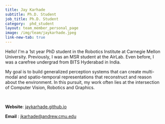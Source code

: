 ```yaml
---
title: Jay Karhade
subtitle: Ph.D. Student
job_title: Ph.D. Student
category:  phd_student
layout: team_member_personal_page
image: /img/team/jaykarhade.jpeg
link-new-tab: true
---
```


Hello! I'm a 1st year PhD student in the Robotics Institute at Carnegie Mellon University. Previously, I was an MSR student at the AirLab. Even before, I was a carefree undergrad from BITS Hyderabad in India.

My goal is to build generalized perception systems that can create multi-modal and spatio-temporal representations that reconstruct and reason about the environment. In this pursuit, my work often lies at the intersection of Computer Vision, Robotics and Graphics.

<br>

**Website**: [jaykarhade.github.io](https://jaykarhade.github.io/)

**Email** : [jkarhade@andrew.cmu.edu](jkarhade@andrew.cmu.edu)